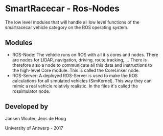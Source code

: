 # SmartRacecar - Ros-Nodes

The low level modules that will handle all low level functions of the smartracecar vehicle category on the ROS operating system.

## Modules
* ROS-Node: The vehicle runs on ROS with all it's cores and nodes. There are nodes for LIDAR, navigation, driving, route tracking, ... There is therefore also a node to communicate all this data and instructions to the high-level Core module. This is called the CoreLinker node.
* ROS-Server: A deployed ROS-Server is used to make the ROS calculations for all simulated vehicles (SimKernel). This way they can mimic a real vehicle relativly realistic. In the files it's called the rossimulator node.


## Developed by

Jansen Wouter,
Jens de Hoog

University of Antwerp - 2017

